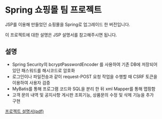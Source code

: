 

# Spring 쇼핑몰 팀 프로젝트

JSP를 이용해 만들었던 쇼핑몰을 Spring로 업그레이드 한 버전입니다.

이 프로젝트에 대한 설명은 JSP 설명서를 참고해주시면 됩니다.



## 설명

 - Spring Security의 bcryptPasswordEncoder 를 사용하여 기존 DB에 저장되어 있던 패스워드를 해시코드로 암호화
 - 로그인이나 파일전송과 같이 request-POST 요청 작업을 수행할 때 CSRF 토큰을 이용하여 사용자 검증
 - MyBatis를 통해 프로그램 코드와 SQL을 분리 한 뒤 xml Mapper를 통해 맵핑함
 - 고객 문의 내역 및 공지사항 게시판 조회기능, 상품문의 수정 및 삭제 기능을 추가 구현


[프로젝트 설명서(pdf)](https://drive.google.com/file/d/19x47M6ag1GHeQOb31hOsEMIRrBgzOaTp/view?usp=sharing)
